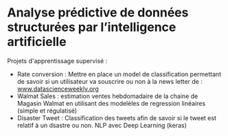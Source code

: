 
# Analyse prédictive de données structurées par l’intelligence artificielle
Projets d'apprentissage supervisé :
- Rate conversion : Mettre en place un model de classification permettant de savoir si un utilisateur va souscrire ou non à la news letter de : www.datascienceweekly.org 
- Walmat Sales : estimation ventes hebdomadaire de la chaine de Magasin Walmat en utilisant des modelèles de regression linéaires (simple et régulatisé)
- Disaster Tweet : Classification des tweets afin de savoir si le tweet est relatif à un dsastre ou non. NLP avec Deep Learning (keras)
